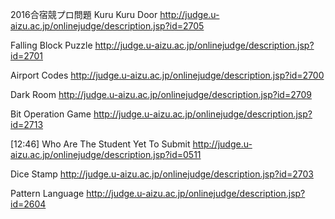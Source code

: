 2016合宿競プロ問題
Kuru Kuru Door
http://judge.u-aizu.ac.jp/onlinejudge/description.jsp?id=2705

Falling Block Puzzle
http://judge.u-aizu.ac.jp/onlinejudge/description.jsp?id=2701

Airport Codes
http://judge.u-aizu.ac.jp/onlinejudge/description.jsp?id=2700

Dark Room
http://judge.u-aizu.ac.jp/onlinejudge/description.jsp?id=2709

Bit Operation Game
http://judge.u-aizu.ac.jp/onlinejudge/description.jsp?id=2713

[12:46]
Who Are The Student Yet To Submit
http://judge.u-aizu.ac.jp/onlinejudge/description.jsp?id=0511

Dice Stamp
http://judge.u-aizu.ac.jp/onlinejudge/description.jsp?id=2703

Pattern Language
http://judge.u-aizu.ac.jp/onlinejudge/description.jsp?id=2604
